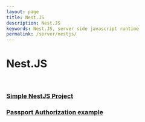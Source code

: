 ```yaml
---
layout: page
title: Nest.JS
description: Nest.JS
keywords: Nest.JS, server side javascript runtime
permalink: /server/nestjs/
---
```


# Nest.JS

<br/>

### [Simple NestJS Project](https://github.com/webmakaka/NestJS-Building-Real-Project-API-From-Scratch)

### [Passport Authorization example](https://github.com/webmakaka/WebProject)

